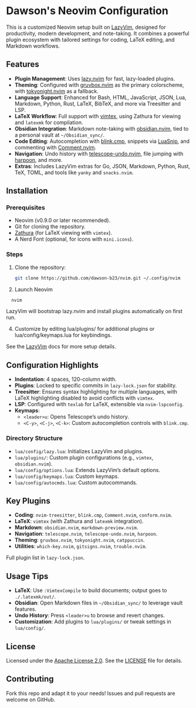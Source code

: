 # Dawson's Neovim Configuration

This is a customized Neovim setup built on [LazyVim](https://github.com/LazyVim/LazyVim), designed for productivity, modern development, and note-taking. It combines a powerful plugin ecosystem with tailored settings for coding, LaTeX editing, and Markdown workflows.

## Features

- **Plugin Management**: Uses [lazy.nvim](https://github.com/folke/lazy.nvim) for fast, lazy-loaded plugins.
- **Theming**: Configured with [gruvbox.nvim](https://github.com/ellisonleao/gruvbox.nvim) as the primary colorscheme, with [tokyonight.nvim](https://github.com/folke/tokyonight.nvim) as a fallback.
- **Language Support**: Enhanced for Bash, HTML, JavaScript, JSON, Lua, Markdown, Python, Rust, LaTeX, BibTeX, and more via Treesitter and LSP.
- **LaTeX Workflow**: Full support with [vimtex](https://github.com/lervag/vimtex), using Zathura for viewing and `latexmk` for compilation.
- **Obsidian Integration**: Markdown note-taking with [obsidian.nvim](https://github.com/epwalsh/obsidian.nvim), tied to a personal vault at `~/Obsidian_sync/`.
- **Code Editing**: Autocompletion with [blink.cmp](https://github.com/saghen/blink.cmp), snippets via [LuaSnip](https://github.com/LuaSnip/LuaSnip), and commenting with [Comment.nvim](https://github.com/numToStr/Comment.nvim).
- **Navigation**: Undo history with [telescope-undo.nvim](https://github.com/debugloop/telescope-undo.nvim), file jumping with [harpoon](https://github.com/ThePrimeagen/harpoon), and more.
- **Extras**: Includes LazyVim extras for Go, JSON, Markdown, Python, Rust, TeX, TOML, and tools like `yanky` and `snacks.nvim`.

## Installation

### Prerequisites
- Neovim (v0.9.0 or later recommended).
- Git for cloning the repository.
- [Zathura](https://pwmt.org/projects/zathura/) (for LaTeX viewing with `vimtex`).
- A Nerd Font (optional, for icons with `mini.icons`).

### Steps
1. Clone the repository:
   ```bash
   git clone https://github.com/dawson-b23/nvim.git ~/.config/nvim
   ```

2. Launch Neovim 
  ```bash
    nvim 
   ```
LazyVim will bootstrap lazy.nvim and install plugins automatically on first run.

4. Customize by editing lua/plugins/ for additional plugins or lua/config/keymaps.lua for keybindings.

See the [LazyVim](http://www.lazyvim.org) docs for more setup details.

## Configuration Highlights

- **Indentation**: 4 spaces, 120-column width.
- **Plugins**: Locked to specific commits in `lazy-lock.json` for stability.
- **Treesitter**: Ensures syntax highlighting for multiple languages, with LaTeX highlighting disabled to avoid conflicts with `vimtex`.
- **LSP**: Configured with `texlab` for LaTeX, extensible via `nvim-lspconfig`.
- **Keymaps**:
  - `<leader>u`: Opens Telescope’s undo history.
  - `<C-y>`, `<C-j>`, `<C-k>`: Custom autocompletion controls with `blink.cmp`.

### Directory Structure
- `lua/config/lazy.lua`: Initializes LazyVim and plugins.
- `lua/plugins/`: Custom plugin configurations (e.g., `vimtex`, `obsidian.nvim`).
- `lua/config/options.lua`: Extends LazyVim’s default options.
- `lua/config/keymaps.lua`: Custom keymaps.
- `lua/config/autocmds.lua`: Custom autocommands.

## Key Plugins

- **Coding**: `nvim-treesitter`, `blink.cmp`, `Comment.nvim`, `conform.nvim`.
- **LaTeX**: `vimtex` (with Zathura and `latexmk` integration).
- **Markdown**: `obsidian.nvim`, `markdown-preview.nvim`.
- **Navigation**: `telescope.nvim`, `telescope-undo.nvim`, `harpoon`.
- **Theming**: `gruvbox.nvim`, `tokyonight.nvim`, `catppuccin`.
- **Utilities**: `which-key.nvim`, `gitsigns.nvim`, `trouble.nvim`.

Full plugin list in `lazy-lock.json`.

## Usage Tips

- **LaTeX**: Use `:VimtexCompile` to build documents; output goes to `./.latexmk/out/`.
- **Obsidian**: Open Markdown files in `~/Obsidian_sync/` to leverage vault features.
- **Undo History**: Press `<leader>u` to browse and revert changes.
- **Customization**: Add plugins to `lua/plugins/` or tweak settings in `lua/config/`.

## License

Licensed under the [Apache License 2.0](LICENSE). See the [LICENSE](LICENSE) file for details.

## Contributing

Fork this repo and adapt it to your needs! Issues and pull requests are welcome on GitHub.
